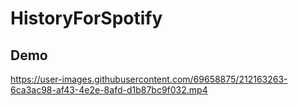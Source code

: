 # HistoryForSpotify
## Demo


https://user-images.githubusercontent.com/69658875/212163263-6ca3ac98-af43-4e2e-8afd-d1b87bc9f032.mp4

